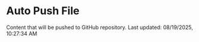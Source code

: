 # Auto Push File

Content that will be pushed to GitHub repository.
Last updated: 08/19/2025, 10:27:34 AM